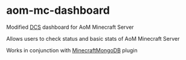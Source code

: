 # aom-mc-dashboard

Modified [DCS](https://github.com/delta-12/dcs) dashboard for AoM Minecraft Server

Allows users to check status and basic stats of AoM Minecraft Server

Works in conjunction with [MinecraftMongoDB](https://github.com/delta-12/MinecraftMongoDB) plugin

